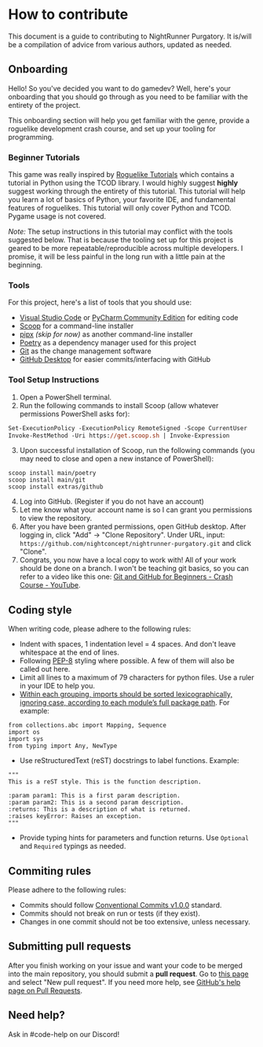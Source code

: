 # How to contribute

This document is a guide to contributing to NightRunner Purgatory. It is/will be a compilation of advice from various authors, updated as needed.

## Onboarding

Hello! So you've decided you want to do gamedev? Well, here's your onboarding that you should go through as you need to be familiar with the entirety of the project.

This onboarding section will help you get familiar with the genre, provide a roguelike development crash course, and set up your tooling for programming.

### Beginner Tutorials

This game was really inspired by [Roguelike Tutorials](https://rogueliketutorials.com/) which contains a tutorial in Python using the TCOD library. I would highly suggest **highly** suggest working through the entirety of this tutorial. This tutorial will help you learn a lot of basics of Python, your favorite IDE, and fundamental features of roguelikes. This tutorial will only cover Python and TCOD. Pygame usage is not covered.

*Note:* The setup instructions in this tutorial may conflict with the tools suggested below. That is because the tooling set up for this project is geared to be more repeatable/reproducible across multiple developers. I promise, it will be less painful in the long run with a little pain at the beginning.

### Tools

For this project, here's a list of tools that you should use:
- [Visual Studio Code](https://code.visualstudio.com/) or [PyCharm Community Edition](https://www.jetbrains.com/pycharm/) for editing code
- [Scoop](https://scoop.sh/) for a command-line installer
- [pipx](https://github.com/pypa/pipx) *(skip for now)* as another command-line installer
- [Poetry](https://python-poetry.org/) as a dependency manager used for this project
- [Git](https://git-scm.com/) as the change management software
- [GitHub Desktop](https://github.com/apps/desktop) for easier commits/interfacing with GitHub

### Tool Setup Instructions

1. Open a PowerShell terminal.
2. Run the following commands to install Scoop (allow whatever permissions PowerShell asks for):
```ps
Set-ExecutionPolicy -ExecutionPolicy RemoteSigned -Scope CurrentUser
Invoke-RestMethod -Uri https://get.scoop.sh | Invoke-Expression
```
3. Upon successful installation of Scoop, run the following commands (you may need to close and open a new instance of PowerShell):
```
scoop install main/poetry
scoop install main/git
scoop install extras/github
```
4. Log into GitHub. (Register if you do not have an account)
5. Let me know what your account name is so I can grant you permissions to view the repository.
6. After you have been granted permissions, open GitHub desktop. After logging in, click "Add" -> "Clone Repository". Under URL, input: `https://github.com/nightconcept/nightrunner-purgatory.git` and click "Clone".
7. Congrats, you now have a local copy to work with! All of your work should be done on a branch. I won't be teaching git basics, so you can refer to a video like this one: [Git and GitHub for Beginners - Crash Course - YouTube](https://www.youtube.com/watch?v=RGOj5yH7evk).

## Coding style

When writing code, please adhere to the following rules:

* Indent with spaces, 1 indentation level = 4 spaces. And don't leave whitespace at the end of lines.
* Following [PEP-8](https://pep8.org/) styling where possible. A few of them will also be called out here.
* Limit all lines to a maximum of 79 characters for python files. Use a ruler in your IDE to help you.
* [Within each grouping, imports should be sorted lexicographically, ignoring case, according to each module’s full package path](https://google.github.io/styleguide/pyguide.html#313-imports-formatting). For example:
```
from collections.abc import Mapping, Sequence
import os
import sys
from typing import Any, NewType
```
* Use reStructuredText (reST) docstrings to label functions. Example:
```
"""
This is a reST style. This is the function description.

:param param1: This is a first param description.
:param param2: This is a second param description.
:returns: This is a description of what is returned.
:raises keyError: Raises an exception.
"""
```
* Provide typing hints for parameters and function returns. Use `Optional` and `Required` typings as needed.

## Commiting rules

Please adhere to the following rules:
* Commits should follow [Conventional Commits v1.0.0](https://www.conventionalcommits.org/en/v1.0.0/) standard.
* Commits should not break on run or tests (if they exist).
* Changes in one commit should not be too extensive, unless necessary.

## Submitting pull requests

After you finish working on your issue and want your code to be merged into the main repository, you should submit a **pull request**. Go to [this page](https://github.com/nightconcept/nightrunner-purgatory/pulls) and select "New pull request".
If you need more help, see [GitHub's help page on Pull Requests](https://help.github.com/articles/using-pull-requests/).

## Need help?

Ask in #code-help on our Discord!